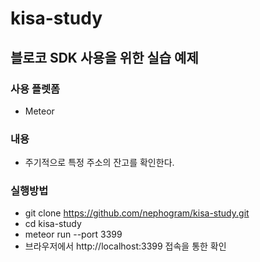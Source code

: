 # kisa-study

## 블로코 SDK 사용을 위한 실습 예제

### 사용 플렛폼
 - Meteor

### 내용
 - 주기적으로 특정 주소의 잔고를 확인한다.

### 실행방법
 - git clone https://github.com/nephogram/kisa-study.git
 - cd kisa-study
 - meteor run --port 3399
 - 브라우저에서 http://localhost:3399 접속을 통한 확인

